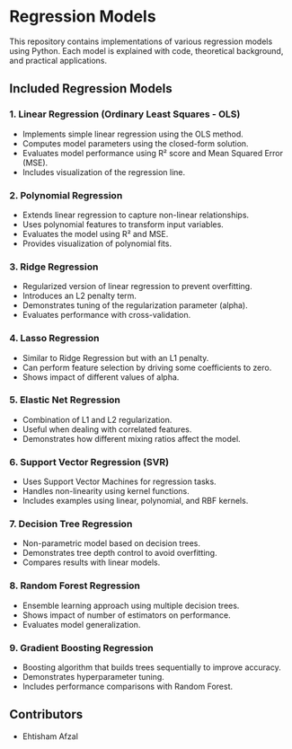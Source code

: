 # Regression Models

This repository contains implementations of various regression models using Python. Each model is explained with code, theoretical background, and practical applications.

## Included Regression Models

### 1. Linear Regression (Ordinary Least Squares - OLS)
- Implements simple linear regression using the OLS method.
- Computes model parameters using the closed-form solution.
- Evaluates model performance using R² score and Mean Squared Error (MSE).
- Includes visualization of the regression line.

### 2. Polynomial Regression
- Extends linear regression to capture non-linear relationships.
- Uses polynomial features to transform input variables.
- Evaluates the model using R² and MSE.
- Provides visualization of polynomial fits.

### 3. Ridge Regression
- Regularized version of linear regression to prevent overfitting.
- Introduces an L2 penalty term.
- Demonstrates tuning of the regularization parameter (alpha).
- Evaluates performance with cross-validation.

### 4. Lasso Regression
- Similar to Ridge Regression but with an L1 penalty.
- Can perform feature selection by driving some coefficients to zero.
- Shows impact of different values of alpha.

### 5. Elastic Net Regression
- Combination of L1 and L2 regularization.
- Useful when dealing with correlated features.
- Demonstrates how different mixing ratios affect the model.

### 6. Support Vector Regression (SVR)
- Uses Support Vector Machines for regression tasks.
- Handles non-linearity using kernel functions.
- Includes examples using linear, polynomial, and RBF kernels.

### 7. Decision Tree Regression
- Non-parametric model based on decision trees.
- Demonstrates tree depth control to avoid overfitting.
- Compares results with linear models.

### 8. Random Forest Regression
- Ensemble learning approach using multiple decision trees.
- Shows impact of number of estimators on performance.
- Evaluates model generalization.

### 9. Gradient Boosting Regression
- Boosting algorithm that builds trees sequentially to improve accuracy.
- Demonstrates hyperparameter tuning.
- Includes performance comparisons with Random Forest.



## Contributors
- Ehtisham Afzal



